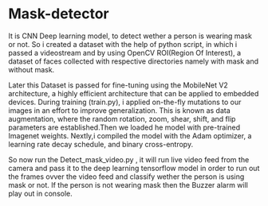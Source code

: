 # Mask-detector
It is CNN Deep learning model, to detect wether a person is wearing  mask or not.
So i created a dataset with the help of python script, in which i passed a videostream and by using OpenCV ROI(Region Of Interest), a dataset of  faces collected with respective  directories namely with mask and without mask.

Later this Dataset is passed for fine-tuning using the MobileNet V2 architecture, a highly efficient architecture that can be applied to embedded devices.
During training (train.py), i applied on-the-fly mutations to our images in an effort to improve generalization. This is known as data augmentation, where the random rotation, zoom, shear, shift, and flip parameters are established.Then we loaded he model with pre-trained Imagenet weights.
Nextly,i compiled the model with the Adam optimizer, a learning rate decay schedule, and binary cross-entropy.

So  now run the Detect_mask_video.py , it will run live video feed from the camera and pass it to the deep learning tensorflow  model in order to  run out the frames ovver the video feed and classify  wether the person is using mask or not.
    If the person is  not wearing mask then the Buzzer alarm will play out in console.
